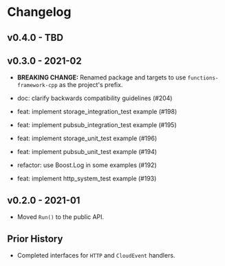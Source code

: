# Changelog

## v0.4.0 - TBD

## v0.3.0 - 2021-02

* **BREAKING CHANGE:** Renamed package and targets to use
  `functions-framework-cpp` as the project's prefix.

* doc: clarify backwards compatibility guidelines (#204)
* feat: implement storage_integration_test example (#198)
* feat: implement pubsub_integration_test example (#195)
* feat: implement storage_unit_test example (#196)
* feat: implement pubsub_unit_test example (#194)
* refactor: use Boost.Log in some examples (#192)
* feat: implement http_system_test example (#193)

## v0.2.0 - 2021-01

* Moved `Run()` to the public API.

## Prior History

* Completed interfaces for `HTTP` and `CloudEvent` handlers.
